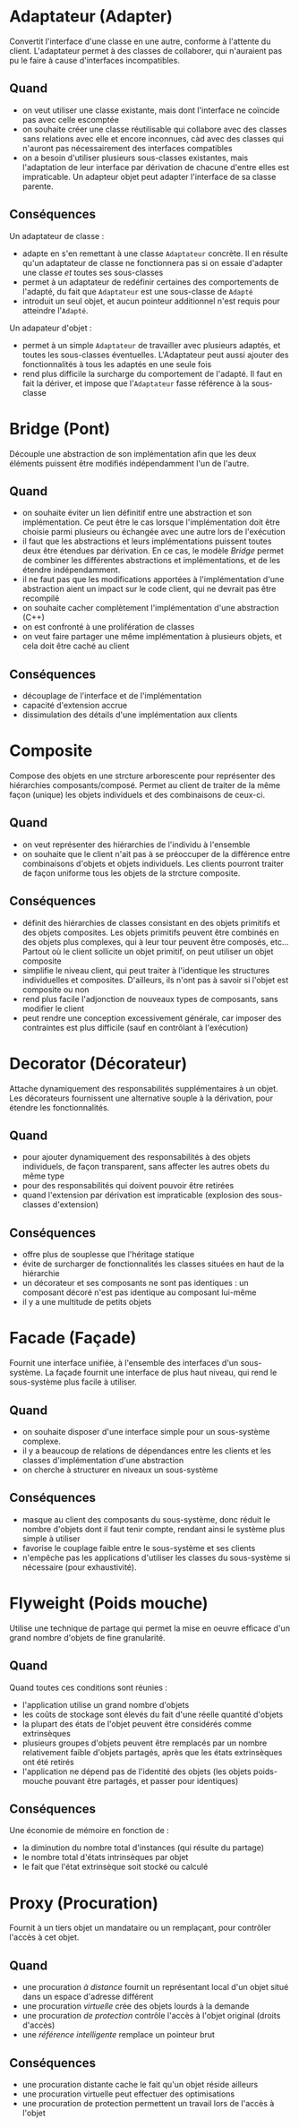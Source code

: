 # Adaptateur (Adapter) 

Convertit l'interface d'une classe en une autre, conforme à l'attente du client. 
L'adaptateur permet à des classes de collaborer, qui n'auraient pas pu le faire à 
cause d'interfaces incompatibles. 

## Quand

- on veut utiliser une classe existante, mais dont l'interface ne coïncide pas avec 
celle escomptée
- on souhaite créer une classe réutilisable qui collabore avec des classes sans 
relations avec elle et encore inconnues, càd avec des classes qui n'auront pas 
nécessairement des interfaces compatibles
- on a besoin d'utiliser plusieurs sous-classes existantes, mais l'adaptation de leur 
interface par dérivation de chacune d'entre elles est impraticable. Un adapteur 
objet peut adapter l'interface de sa classe parente.

## Conséquences

Un adaptateur de classe : 

- adapte en s'en remettant à une classe ```Adaptateur``` concrète. Il en résulte 
qu'un adaptateur de classe ne fonctionnera pas si on essaie d'adapter une classe 
*et* toutes ses sous-classes
- permet à un adaptateur de redéfinir certaines des comportements de l'adapté, 
du fait que ```Adaptateur``` est une sous-classe de ```Adapté```
- introduit un seul objet, et aucun pointeur additionnel n'est requis pour atteindre 
l'```Adapté```. 

Un adapateur d'objet : 

- permet à un simple ```Adaptateur``` de travailler avec plusieurs adaptés, et 
toutes les sous-classes éventuelles. L'Adaptateur peut aussi ajouter des 
fonctionnalités à tous les adaptés en une seule fois
- rend plus difficile la surcharge du comportement de l'adapté. Il faut en fait la 
dériver, et impose que l'```Adaptateur``` fasse référence à la sous-classe 

# Bridge (Pont) 

Découple une abstraction de son implémentation afin que les deux éléments 
puissent être modifiés indépendamment l'un de l'autre. 

## Quand

- on souhaite éviter un lien définitif entre une abstraction et son implémentation. 
Ce peut être le cas lorsque l'implémentation doit être choisie parmi plusieurs ou 
échangée avec une autre lors de l'exécution
- il faut que les abstractions et leurs implémentations puissent toutes deux être 
étendues par dérivation. En ce cas, le modèle *Bridge* permet de combiner 
les différentes abstractions et implémentations, et de les étendre 
indépendamment. 
- il ne faut pas que les modifications apportées à l'implémentation d'une 
abstraction aient un impact sur le code client, qui ne devrait pas être recompilé 
- on souhaite cacher complètement l'implémentation d'une abstraction (C++)
- on est confronté à une prolifération de classes
- on veut faire partager une même implémentation à plusieurs objets, et cela 
doit être caché au client

## Conséquences

- découplage de l'interface et de l'implémentation
- capacité d'extension accrue
- dissimulation des détails d'une implémentation aux clients 

# Composite 

Compose des objets en une strcture arborescente pour représenter des 
hiérarchies composants/composé. Permet au client de traiter de la même façon 
(unique) les objets individuels et des combinaisons de ceux-ci. 

## Quand

- on veut représenter des hiérarchies de l'individu à l'ensemble 
- on souhaite que le client n'ait pas à se préoccuper de la différence entre 
combinaisons d'objets et objets individuels. Les clients pourront traiter de façon 
uniforme tous les objets de la strcture composite.

## Conséquences

- définit des hiérarchies de classes consistant en des objets primitifs et des objets 
composites. Les objets primitifs peuvent être combinés en des objets plus 
complexes, qui à leur tour peuvent être composés, etc... Partout où le client 
sollicite un objet primitif, on peut utiliser un objet composite
- simplifie le niveau client, qui peut traiter à l'identique les structures individuelles 
et composites. D'ailleurs, ils n'ont pas à savoir si l'objet est composite ou non
- rend plus facile l'adjonction de nouveaux types de composants, sans modifier le 
client 
- peut rendre une conception excessivement générale, car imposer des 
contraintes est plus difficile (sauf en contrôlant à l'exécution)

# Decorator (Décorateur)

Attache dynamiquement des responsabilités supplémentaires à un objet. Les 
décorateurs fournissent une alternative souple à la dérivation, pour étendre les 
fonctionnalités. 

## Quand

- pour ajouter dynamiquement des responsabilités à des objets individuels, de 
façon transparent, sans affecter les autres obets du même type
- pour des responsabilités qui doivent pouvoir être retirées
- quand l'extension par dérivation est impraticable (explosion des sous-classes 
d'extension)

## Conséquences

- offre plus de souplesse que l'héritage statique
- évite de surcharger de fonctionnalités les classes situées en haut de la 
hiérarchie
- un décorateur et ses composants ne sont pas identiques : un composant décoré 
n'est pas identique au composant lui-même
- il y a une multitude de petits objets

# Facade (Façade) 

Fournit une interface unifiée, à l'ensemble des interfaces d'un sous-système. La 
façade fournit une interface de plus haut niveau, qui rend le sous-système plus 
facile à utiliser. 

## Quand

- on souhaite disposer d'une interface simple pour un sous-système complexe. 
- il y a beaucoup de relations de dépendances entre les clients et les classes 
d'implémentation d'une abstraction
- on cherche à structurer en niveaux un sous-système

## Conséquences

- masque au client des composants du sous-système, donc réduit le nombre 
d'objets dont il faut tenir compte, rendant ainsi le système plus simple à utiliser
- favorise le couplage faible entre le sous-système et ses clients
- n'empêche pas les applications d'utiliser les classes du sous-système si 
nécessaire (pour exhaustivité).

# Flyweight (Poids mouche) 

Utilise une technique de partage qui permet la mise en oeuvre efficace d'un 
grand nombre d'objets de fine granularité. 

## Quand

Quand toutes ces conditions sont réunies : 

- l'application utilise un grand nombre d'objets
- les coûts de stockage sont élevés du fait d'une réelle quantité d'objets
- la plupart des états de l'objet peuvent être considérés comme extrinsèques
- plusieurs groupes d'objets peuvent être remplacés par un nombre relativement 
faible d'objets partagés, après que les états extrinsèques ont été retirés
- l'application ne dépend pas de l'identité des objets (les objets poids-mouche 
pouvant être partagés, et passer pour identiques) 

## Conséquences

Une économie de mémoire en fonction de : 

- la diminution du nombre total d'instances (qui résulte du partage)
- le nombre total d'états intrinsèques par objet
- le fait que l'état extrinsèque soit stocké ou calculé 

# Proxy (Procuration)

Fournit à un tiers objet un mandataire ou un remplaçant, pour contrôler l'accès à 
cet objet. 

## Quand

- une procuration *à distance* fournit un représentant local d'un objet situé dans 
un espace d'adresse différent
- une procuration *virtuelle* crée des objets lourds à la demande
- une procuration *de protection* contrôle l'accès à l'objet original (droits d'accès)
- une *référence intelligente* remplace un pointeur brut

## Conséquences

- une procuration distante cache le fait qu'un objet réside ailleurs 
- une procuration virtuelle peut effectuer des optimisations 
- une procuration de protection permettent un travail lors de l'accès à l'objet 